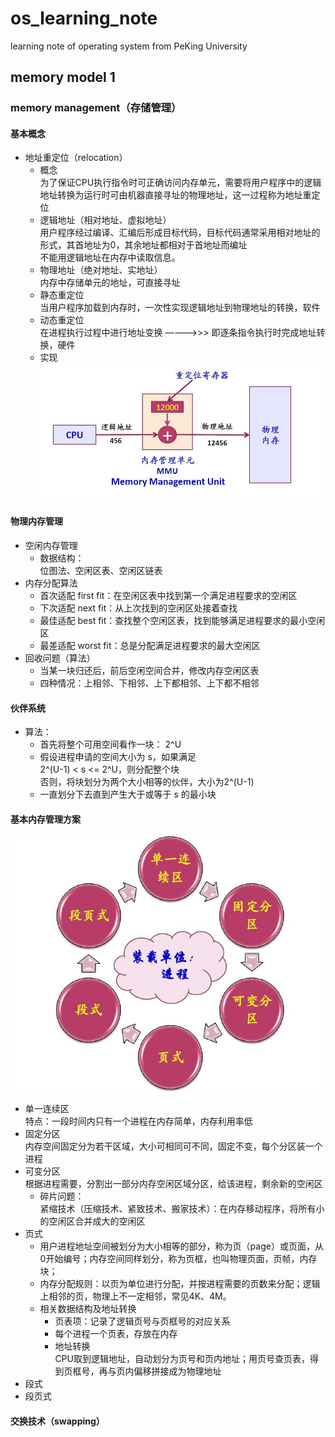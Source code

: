 # os_learning_note
learning note of operating system from PeKing University
## memory model 1
### memory management（存储管理）
#### 基本概念
* 地址重定位（relocation）
    - 概念<br>
    为了保证CPU执行指令时可正确访问内存单元，需要将用户程序中的逻辑地址转换为运行时可由机器直接寻址的物理地址，这一过程称为地址重定位
    - 逻辑地址（相对地址、虚拟地址）<br>
    用户程序经过编译、汇编后形成目标代码，目标代码通常采用相对地址的形式，其首地址为0，其余地址都相对于首地址而编址<br>
    不能用逻辑地址在内存中读取信息。<br>
    - 物理地址（绝对地址、实地址）<br>
    内存中存储单元的地址，可直接寻址
    - 静态重定位<br>
    当用户程序加载到内存时，一次性实现逻辑地址到物理地址的转换，软件
    - 动态重定位<br>
    在进程执行过程中进行地址变换 ————>>> 即逐条指令执行时完成地址转换，硬件
    - 实现<br>
    ![dynamic_relocation](https://github.com/sjtujw/os_learning_note/raw/master/img/dynamic_relocation.jpg)
#### 物理内存管理
* 空闲内存管理
    - 数据结构：<br>
    位图法、空闲区表、空闲区链表
* 内存分配算法
    - 首次适配 first fit：在空闲区表中找到第一个满足进程要求的空闲区
    - 下次适配 next fit：从上次找到的空闲区处接着查找
    - 最佳适配 best fit：查找整个空闲区表，找到能够满足进程要求的最小空闲区
    - 最差适配 worst fit：总是分配满足进程要求的最大空闲区
* 回收问题（算法）
    - 当某一块归还后，前后空闲空间合并，修改内存空闲区表
    - 四种情况：上相邻、下相邻、上下都相邻、上下都不相邻
#### 伙伴系统
* 算法：
    - 首先将整个可用空间看作一块： 2^U
    - 假设进程申请的空间大小为 s，如果满足<br>
            2^(U-1) < s <= 2^U，则分配整个块<br>
    否则，将块划分为两个大小相等的伙伴，大小为2^(U-1)<br>
    - 一直划分下去直到产生大于或等于 s 的最小块
#### 基本内存管理方案
![manage_method](https://github.com/sjtujw/os_learning_note/raw/master/img/manage_method.jpg)
* 单一连续区<br>
    特点：一段时间内只有一个进程在内存简单，内存利用率低
* 固定分区<br>
    内存空间固定分为若干区域，大小可相同可不同，固定不变，每个分区装一个进程
* 可变分区<br>
    根据进程需要，分割出一部分内存空闲区域分区，给该进程，剩余新的空闲区
    - 碎片问题：<br>
    紧缩技术（压缩技术、紧致技术、搬家技术）：在内存移动程序，将所有小的空闲区合并成大的空闲区
* 页式
    - 用户进程地址空间被划分为大小相等的部分，称为页（page）或页面，从0开始编号；内存空间同样划分，称为页框，也叫物理页面，页帧，内存块；
    - 内存分配规则：以页为单位进行分配，并按进程需要的页数来分配；逻辑上相邻的页，物理上不一定相邻，常见4K、4M。
    - 相关数据结构及地址转换<br>
        + 页表项：记录了逻辑页号与页框号的对应关系<br>
        + 每个进程一个页表，存放在内存<br>
        + 地址转换<br>
        CPU取到逻辑地址，自动划分为页号和页内地址；用页号查页表，得到页框号，再与页内偏移拼接成为物理地址
* 段式
* 段页式
#### 交换技术（swapping）